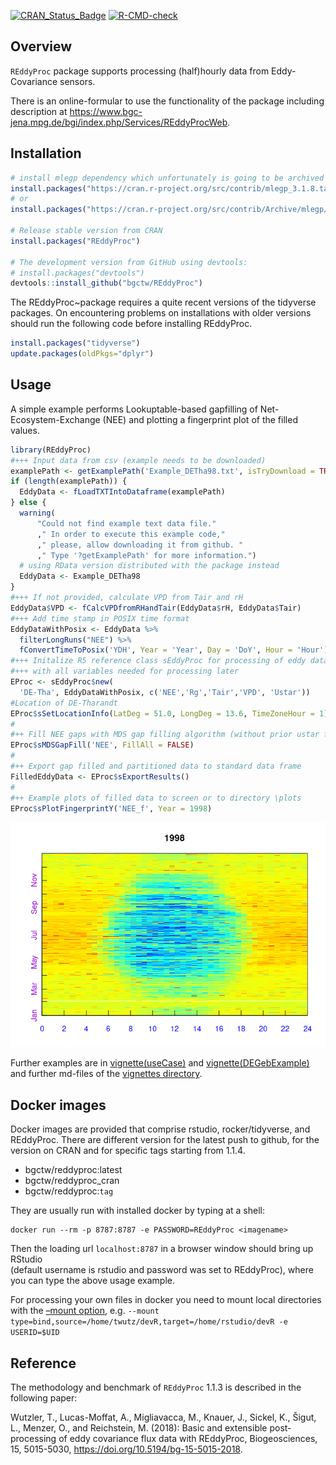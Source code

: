 
<!-- 
README.md is generated from README.Rmd. Please edit that file
#knitr::knit("README.Rmd") 
rmarkdown::render("README.Rmd") 
maybe clear cache before
-->
<!-- badges: start -->

[![CRAN\_Status\_Badge](http://www.r-pkg.org/badges/version/REddyProc)](http://cran.r-project.org/package=REddyProc)
[![R-CMD-check](https://github.com/bgctw/REddyProc/workflows/R-CMD-check/badge.svg)](https://github.com/bgctw/REddyProc/actions)
<!-- badges: end -->

## Overview

`REddyProc` package supports processing (half)hourly data from
Eddy-Covariance sensors.

There is an online-formular to use the functionality of the package
including description at
<https://www.bgc-jena.mpg.de/bgi/index.php/Services/REddyProcWeb>.

## Installation

``` r
# install mlegp dependency which unfortunately is going to be archived from CRAN
install.packages("https://cran.r-project.org/src/contrib/mlegp_3.1.8.tar.gz", repos=NULL)
# or 
install.packages("https://cran.r-project.org/src/contrib/Archive/mlegp/mlegp_3.1.7.tar.gz", repos=NULL)

# Release stable version from CRAN
install.packages("REddyProc")

# The development version from GitHub using devtools:
# install.packages("devtools")
devtools::install_github("bgctw/REddyProc")
```

The REddyProc\~package requires a quite recent versions of the tidyverse
packages. On encountering problems on installations with older versions
should run the following code before installing REddyProc.

``` r
install.packages("tidyverse")
update.packages(oldPkgs="dplyr")
```

## Usage

A simple example performs Lookuptable-based gapfilling of
Net-Ecosystem-Exchange (NEE) and plotting a fingerprint plot of the
filled values.

``` r
library(REddyProc)
#+++ Input data from csv (example needs to be downloaded)
examplePath <- getExamplePath('Example_DETha98.txt', isTryDownload = TRUE)
if (length(examplePath)) {
  EddyData <- fLoadTXTIntoDataframe(examplePath)
} else {
  warning(
      "Could not find example text data file."
      ," In order to execute this example code,"
      ," please, allow downloading it from github. " 
      ," Type '?getExamplePath' for more information.")
  # using RData version distributed with the package instead
  EddyData <- Example_DETha98
}
#+++ If not provided, calculate VPD from Tair and rH
EddyData$VPD <- fCalcVPDfromRHandTair(EddyData$rH, EddyData$Tair)
#+++ Add time stamp in POSIX time format
EddyDataWithPosix <- EddyData %>% 
  filterLongRuns("NEE") %>% 
  fConvertTimeToPosix('YDH', Year = 'Year', Day = 'DoY', Hour = 'Hour')
#+++ Initalize R5 reference class sEddyProc for processing of eddy data
#+++ with all variables needed for processing later
EProc <- sEddyProc$new(
  'DE-Tha', EddyDataWithPosix, c('NEE','Rg','Tair','VPD', 'Ustar'))
#Location of DE-Tharandt
EProc$sSetLocationInfo(LatDeg = 51.0, LongDeg = 13.6, TimeZoneHour = 1)  
#
#++ Fill NEE gaps with MDS gap filling algorithm (without prior ustar filtering)
EProc$sMDSGapFill('NEE', FillAll = FALSE)
#
#++ Export gap filled and partitioned data to standard data frame
FilledEddyData <- EProc$sExportResults()
#
#++ Example plots of filled data to screen or to directory \plots
EProc$sPlotFingerprintY('NEE_f', Year = 1998)
```

![](README-example-1.png)<!-- -->

Further examples are in
[vignette(useCase)](https://github.com/bgctw/REddyProc/blob/master/vignettes/useCase.md)
and
[vignette(DEGebExample)](https://github.com/bgctw/REddyProc/blob/master/vignettes/DEGebExample.md)
and further md-files of the [vignettes
directory](https://github.com/bgctw/REddyProc/blob/master/vignettes).

## Docker images

Docker images are provided that comprise rstudio, rocker/tidyverse, and
REddyProc. There are different version for the latest push to github,
for the version on CRAN and for specific tags starting from 1.1.4.

-   bgctw/reddyproc:latest  
-   bgctw/reddyproc\_cran
-   bgctw/reddyproc:`tag`

They are usually run with installed docker by typing at a shell:

    docker run --rm -p 8787:8787 -e PASSWORD=REddyProc <imagename>

Then the loading url `localhost:8787` in a browser window should bring
up RStudio  
(default username is rstudio and password was set to REddyProc), where
you can type the above usage example.

For processing your own files in docker you need to mount local
directories with the [–mount
option](https://docs.docker.com/storage/bind-mounts/), e.g.
`--mount type=bind,source=/home/twutz/devR,target=/home/rstudio/devR -e USERID=$UID`

## Reference

The methodology and benchmark of `REddyProc` 1.1.3 is described in the
following paper:

Wutzler, T., Lucas-Moffat, A., Migliavacca, M., Knauer, J., Sickel, K.,
Šigut, L., Menzer, O., and Reichstein, M. (2018): Basic and extensible
post-processing of eddy covariance flux data with REddyProc,
Biogeosciences, 15, 5015-5030,
<https://doi.org/10.5194/bg-15-5015-2018>.
